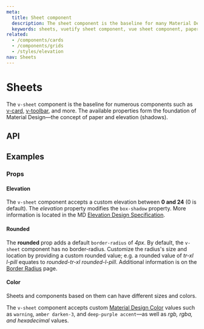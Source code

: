 ```yaml
---
meta:
  title: Sheet component
  description: The sheet component is the baseline for many Material Design implementations used in Vuetify.
  keywords: sheets, vuetify sheet component, vue sheet component, paper, material design paper, material design sheets
related:
  - /components/cards
  - /components/grids
  - /styles/elevation
nav: Sheets
---
```


# Sheets

The `v-sheet` component is the baseline for numerous components such as [v-card](/components/cards/), [v-toolbar](/components/toolbars/), and more. The available properties form the foundation of Material Design—the concept of paper and elevation (shadows).

<entry-ad />

<!-- ## Usage

The `v-sheet` component is a transformable piece of _paper_ that provides a basic foundation for Vuetify features. For example, properties such as **rounded** and **shaped** modify the `border-radius` property while **elevation** increase / decreases `box-shadow`.

<usage name="v-sheet" /> -->

## API

<api-links />

<api-inline />

## Examples

### Props

#### Elevation

The `v-sheet` component accepts a custom elevation between **0 and 24** (0 is default). The *elevation* property modifies the `box-shadow` property. More information is located in the MD [Elevation Design Specification](https://material.io/design/environment/elevation.html).

<example file="v-sheet/prop-elevation" />

#### Rounded

The **rounded** prop adds a default `border-radius` of _4px_. By default, the `v-sheet` component has no border-radius. Customize the radius's size and location by providing a custom rounded value; e.g. a rounded value of *tr-xl l-pill* equates to *rounded-tr-xl rounded-l-pill*. Additional information is on the [Border Radius](/styles/border-radius/) page.

<example file="v-sheet/prop-rounded" />

#### Color

Sheets and components based on them can have different sizes and colors.

The `v-sheet` component accepts custom [Material Design Color](/styles/colors/) values such as `warning`, `amber darken-3`, and `deep-purple accent`—as well as *rgb, rgba, and hexadecimal* values.

<example file="v-sheet/prop-color" />

<backmatter />
